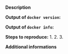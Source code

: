 <!--

PLEASE ONLY REPORT APPLICATION SPECIFIC ISSUES HERE.
FOR MORE GENERAL ISSUES PLEASE HEAD OVER TO THE 
META REPOSITORY ununseptium/dockerizing
https://github.com/ununseptium/dockerizing/issues

-->

**Description**

**Output of `docker version`:**

**Output of `docker info`:**

**Steps to reproduce:**
 1. 
 2. 
 3. 

**Additional informations**
